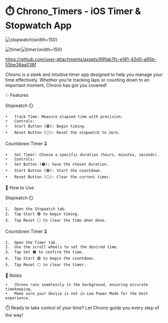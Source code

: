 # ⏱️ Chrono_Timers - iOS Timer & Stopwatch App

![stopwatch](https://github.com/user-attachments/assets/3abb84fe-2b72-49c5-b37a-e3e0abf99c68){width=150}

![timer](images/timer.jpg)![timer](https://github.com/user-attachments/assets/70afeb73-7310-442a-8506-2c88f0e999e3){width=150}

https://github.com/user-attachments/assets/69fab7fc-e181-42d0-a95b-55be38aa036f

Chrono is a sleek and intuitive timer app designed to help you manage your time effectively. Whether you’re tracking laps or counting down to an important moment, Chrono has got you covered!

✨ Features

Stopwatch ⏲️

	•	Track Time: Measure elapsed time with precision.
	•	Controls:
	•	Start Button (🟢): Begin timing.
	•	Reset Button (⚪️): Reset the stopwatch to zero.

Countdown Timer ⏳

	•	Set Timer: Choose a specific duration (hours, minutes, seconds).
	•	Controls:
	•	Set Button (🟠): Save the chosen duration.
	•	Start Button (🟢): Start the countdown.
	•	Reset Button (⚪️): Clear the current timer.

📖 How to Use

Stopwatch ⏲️

	1.	Open the Stopwatch tab.
	2.	Tap Start 🟢 to begin timing.
	3.	Tap Reset ⚪️ to clear the time when done.

Countdown Timer ⏳

	1.	Open the Timer tab.
	2.	Use the scroll wheels to set the desired time.
	3.	Tap Set 🟠 to confirm the time.
	4.	Tap Start 🟢 to begin the countdown.
	5.	Tap Reset ⚪️ to clear the timer.

🔔 Notes

	•	Chrono runs seamlessly in the background, ensuring accurate timekeeping.
	•	Make sure your device is not in Low Power Mode for the best experience.

⏱️ Ready to take control of your time? Let Chrono guide you every step of the way!
